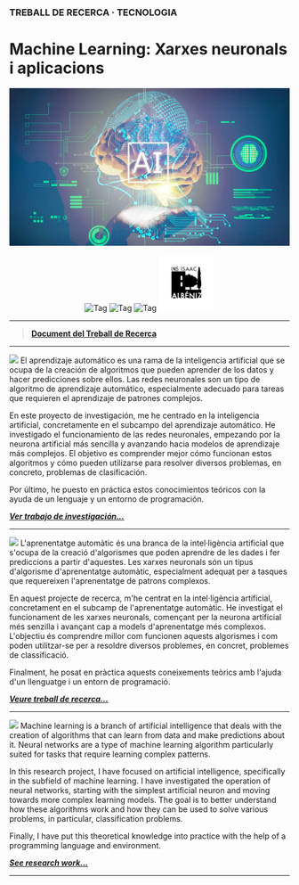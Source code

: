 ### TREBALL DE RECERCA · TECNOLOGIA

# Machine Learning: Xarxes neuronals i aplicacions

![Banner](docs/files/2.jpg)

<center>
<img src="https://img.shields.io/badge/Realitzat_per-Víctor_Huertes_Montes-1DB4BF" alt="Tag">
<img src="https://img.shields.io/badge/Supervisat_per-Miguel_Ángel_Marín-E6CE81" alt="Tag">
<img src="https://img.shields.io/badge/Durant_el_curs-Batxillerat_2022-E38336" alt="Tag">

<img src="docs/files/3.png" alt="Logo" width="100" height="100">
</center>

---

> [**Document del Treball de Recerca**](docs/original.pdf)

---

<img src="https://www.speedrun.com/images/flags/es.png" style="height: 15px">
El aprendizaje automático es una rama de la inteligencia artificial que se ocupa de la creación de algoritmos que pueden aprender de los datos y hacer predicciones sobre ellos. Las redes neuronales son un tipo de algoritmo de aprendizaje automático, especialmente adecuado para tareas que requieren el aprendizaje de patrones complejos.

En este proyecto de investigación, me he centrado en la inteligencia artificial, concretamente en el subcampo del aprendizaje automático. He investigado el funcionamiento de las redes neuronales, empezando por la neurona artificial más sencilla y avanzando hacia modelos de aprendizaje más complejos. El objetivo es comprender mejor cómo funcionan estos algoritmos y cómo pueden utilizarse para resolver diversos problemas, en concreto, problemas de clasificación.

Por último, he puesto en práctica estos conocimientos teóricos con la ayuda de un lenguaje y un entorno de programación.

[***Ver trabajo de investigación...***](docs/spanish.md)

---

<img src="https://www.speedrun.com/images/flags/es/ct.png" style="height: 15px">
L'aprenentatge automàtic és una branca de la intel·ligència artificial que s'ocupa de la creació d'algorismes que poden aprendre de les dades i fer prediccions a partir d'aquestes. Les xarxes neuronals són un tipus d'algorisme d'aprenentatge automàtic, especialment adequat per a tasques que requereixen l'aprenentatge de patrons complexos.

En aquest projecte de recerca, m'he centrat en la intel·ligència artificial, concretament en el subcamp de l'aprenentatge automàtic. He investigat el funcionament de les xarxes neuronals, començant per la neurona artificial més senzilla i avançant cap a models d'aprenentatge més complexos. L'objectiu és comprendre millor com funcionen aquests algorismes i com poden utilitzar-se per a resoldre diversos problemes, en concret, problemes de classificació.

Finalment, he posat en pràctica aquests coneixements teòrics amb l'ajuda d'un llenguatge i un entorn de programació.

[***Veure treball de recerca...***](docs/catalan.md)

---

<img src="https://www.speedrun.com/images/flags/gb.png" style="height: 15px">
Machine learning is a branch of artificial intelligence that deals with the creation of algorithms that can learn from data and make predictions about it. Neural networks are a type of machine learning algorithm particularly suited for tasks that require learning complex patterns.

In this research project, I have focused on artificial intelligence, specifically in the subfield of machine learning. I have investigated the operation of neural networks, starting with the simplest artificial neuron and moving towards more complex learning models. The goal is to better understand how these algorithms work and how they can be used to solve various problems, in particular, classification problems.

Finally, I have put this theoretical knowledge into practice with the help of a programming language and environment.

[***See research work...***](docs/english.md)

---

